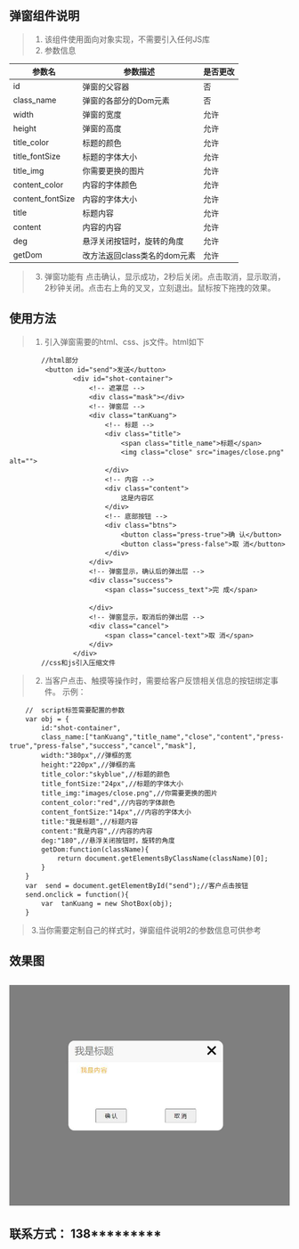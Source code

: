 ## 弹窗组件说明
> 1. 该组件使用面向对象实现，不需要引入任何JS库
> 2. 参数信息
> 
 参数名        | 参数描述              |是否更改|
 ------------- |------------ 		   |--------|
 id            | 弹窗的父容器		   |否|
 class_name    | 弹窗的各部分的Dom元素 |否 |   
 width 		   | 弹窗的宽度  |允许|
 height		   | 弹窗的高度   |允许|
title_color    | 标题的颜色|允许|
title_fontSize | 标题的字体大小|允许|
title_img      | 你需要更换的图片|允许|
content_color  |  内容的字体颜色|允许|
content_fontSize| 内容的字体大小|允许|
title           |  标题内容|允许|
content         |  内容的内容|允许|
deg             |  悬浮关闭按钮时，旋转的角度|允许|
getDom          |  改方法返回class类名的dom元素|允许|

> 3. 弹窗功能有 点击确认，显示成功，2秒后关闭。点击取消，显示取消，2秒钟关闭。点击右上角的叉叉，立刻退出。鼠标按下拖拽的效果。
 ## 使用方法
>	1. 引入弹窗需要的html、css、js文件。html如下
```
		//html部分
		 <button id="send">发送</button>
				<div id="shot-container">
					<!-- 遮罩层 -->
					<div class="mask"></div>
					<!-- 弹窗层 -->
					<div class="tanKuang">
						<!-- 标题 -->
						<div class="title">
							<span class="title_name">标题</span>
							<img class="close" src="images/close.png" alt="">
						</div>
						<!-- 内容 -->
						<div class="content">
							这是内容区
						</div>
						<!-- 底部按钮 -->
						<div class="btns">
							<button class="press-true">确 认</button>
							<button class="press-false">取 消</button>
						</div>
					</div>
					<!-- 弹窗显示，确认后的弹出层 -->
					<div class="success">
						<span class="success_text">完 成</span>
						
					</div>
					<!-- 弹窗显示，取消后的弹出层 -->
					<div class="cancel">
						<span class="cancel-text">取 消</span>
					</div>
				</div>
		//css和js引入压缩文件
```
	
>	2. 当客户点击、触摸等操作时，需要给客户反馈相关信息的按钮绑定事件。
>	示例：
```
	//  script标签需要配置的参数
	var obj = {
		id:"shot-container",
		class_name:["tanKuang","title_name","close","content","press-true","press-false","success","cancel","mask"],
		width:"380px",//弹框的宽
		height:"220px",//弹框的高
		title_color:"skyblue",//标题的颜色
		title_fontSize:"24px",//标题的字体大小
		title_img:"images/close.png",//你需要更换的图片
		content_color:"red",//内容的字体颜色
		content_fontSize:"14px",//内容的字体大小
		title:"我是标题",//标题内容
		content:"我是内容",//内容的内容
		deg:"180",//悬浮关闭按钮时，旋转的角度
		getDom:function(className){
			return document.getElementsByClassName(className)[0];
		}
	}
	var  send = document.getElementById("send");//客户点击按钮
	send.onclick = function(){
		var  tanKuang = new ShotBox(obj);
	}
```
>  3.当你需要定制自己的样式时，弹窗组件说明2的参数信息可供参考 
## 效果图
## ![](tanchuang_files/2.jpg)
## 联系方式： 138*********